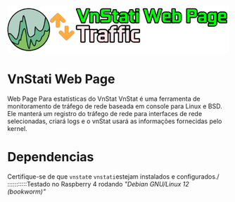 ![alt text](image.png)
# VnStati Web Page
Web Page Para estatisticas do VnStat 
VnStat é uma ferramenta de monitoramento de tráfego de rede baseada em console para Linux e BSD. Ele manterá um registro do tráfego de rede para interfaces de rede selecionadas, criará logs e o vnStat usará as informações fornecidas pelo kernel. 

# Dependencias
Certifique-se de que <CODE>vnstat</CODE>e <code>vnstati</code>estejam instalados e configurados./
:::::::::::Testado no Raspberry 4 rodando *"Debian GNU/Linux 12 (bookworm)"*
